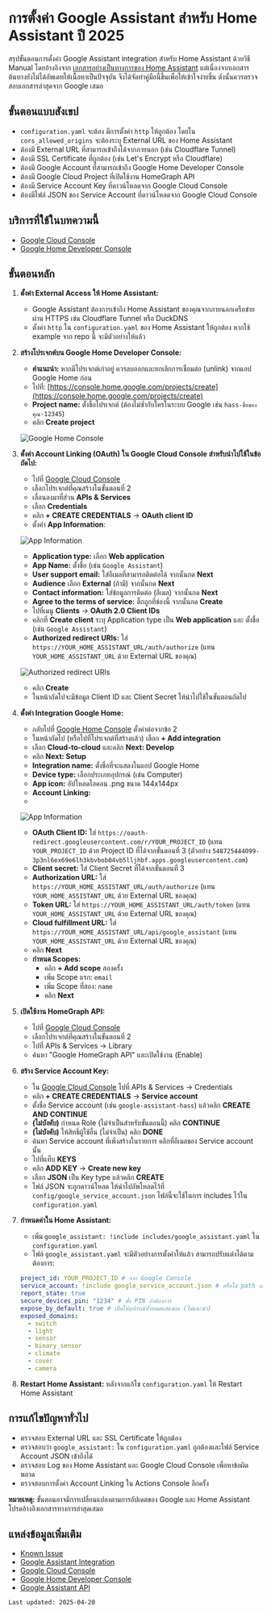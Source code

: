# การตั้งค่า Google Assistant สำหรับ Home Assistant ปี 2025

สรุปขั้นตอนการตั้งค่า Google Assistant integration สำหรับ Home Assistant ด้วยวิธี Manual โดยอ้างอิงจาก [เอกสารอย่างเป็นทางการของ Home Assistant](https://www.home-assistant.io/integrations/google_assistant/) แต่เนื่องจากเอกสารต้นทางยังไม่ได้อัพเดทให้เนื้อหาเป็นปัจจุบัน จึงได้จัดทำคู่มือนี้ขึ้นเพื่อให้เข้าใจง่ายขึ้น ดังนั้นควรตรวจสอบเอกสารล่าสุดจาก Google เสมอ

## ขั้นตอนแบบสังเขป

-   `configuration.yaml` จะต้อง มีการตั้งค่า `http` ให้ถูกต้อง โดยใน `cors_allowed_origins` จะต้องระบุ External URL ของ Home Assistant
-   ต้องมี External URL ที่สามารถเข้าถึงได้จากภายนอก (เช่น  Cloudflare Tunnel)
-   ต้องมี SSL Certificate ที่ถูกต้อง (เช่น Let's Encrypt  หรือ Cloudflare)
-   ต้องมี Google Account ที่สามารถเข้าถึง Google Home Developer Console
-   ต้องมี Google Cloud Project ที่เปิดใช้งาน HomeGraph API
-   ต้องมี Service Account Key ที่ดาวน์โหลดจาก Google Cloud Console
-   ต้องมีไฟล์ JSON ของ Service Account ที่ดาวน์โหลดจาก Google Cloud Console

## บริการที่ใช้ในบทความนี้

-   [Google Cloud Console](https://console.cloud.google.com/)
-   [Google Home Developer Console](https://console.home.google.com/)

## ขั้นตอนหลัก

1.  **ตั้งค่า External Access ให้ Home Assistant:**
    *   Google Assistant ต้องการเข้าถึง Home Assistant ของคุณจากภายนอกเครือข่ายผ่าน HTTPS เช่น Cloudflare Tunnel หรือ DuckDNS
    *   ตั้งค่า `http` ใน `configuration.yaml` ของ Home Assistant ให้ถูกต้อง หากใช้ example จาก repo นี้ จะมีตัวอย่างให้แล้ว

2.  **สร้างโปรเจกต์บน Google Home Developer Console:**
    *   **คำแนะนำ:** หากมีโปรเจกต์เก่าอยู่ ควรลบออกและยกเลิกการเชื่อมต่อ (unlink) จากแอป Google Home ก่อน
    *   ไปที่: [https://console.home.google.com/projects/create](https://console.home.google.com/projects/create)
    *   **Project name:** ตั้งชื่อโปรเจกต์ (ต้องไม่ซ้ำกับใครในระบบ Google เช่น `hass-ชื่อของคุณ-12345`)
    *   คลิก **Create project**
  
    ![Google Home Console](assets/google-home-1.png) 

3.  **ตั้งค่า Account Linking (OAuth) ใน Google Cloud Console สำหรับนำไปใช้ในข้อถัดไป:**
    *   ไปที่ [Google Cloud Console](https://console.cloud.google.com/)
    *   เลือกโปรเจกต์ที่คุณสร้างในขั้นตอนที่ 2
    *   เลื่อนลงมาที่ส่วน **APIs & Services**
    *   เลือก **Credentials**
    *   คลิก **+ CREATE CREDENTIALS** -> **OAuth client ID**
    *   ตั้งค่่า **App Information**:
  
    ![App Information](assets/google-home-3.png) 

    *   **Application type:** เลือก **Web application**
    *   **App Name:** ตั้งชื่อ (เช่น `Google Assistant`)
    *   **User support email:** ใส่อีเมลที่สามารถติดต่อได้ จากนั้นกด **Next**
    *   **Audience** เลือก **External** (ถ้ามี) จากนั้นกด **Next**
    *   **Contact information:** ใส่ข้อมูลการติดต่อ (อีเมล) จากนั้นกด **Next**
    *   **Agree to the terms of service:** ติ๊กถูกที่ช่องนี้ จากนั้นกด **Create**
    *   ไปที่เมนู **Clients** -> **OAuth 2.0 Client IDs**
    *   คลิกที่ **Create client** ระบุ Application type เป็น **Web application** และ ตั้งชื่อ (เช่น `Google Assistant`)
    *   **Authorized redirect URIs:** ใส่ `https://YOUR_HOME_ASSISTANT_URL/auth/authorize` (แทน `YOUR_HOME_ASSISTANT_URL` ด้วย External URL ของคุณ)
        
    ![Authorized redirect URIs](assets/google-home-2.png) 

    *   คลิก **Create**
    *   ในหน้าถัดไปจะมีข้อมูล Client ID และ Client Secret ให้นำไปใช้ในขั้นตอนถัดไป

4.  **ตั้งค่า Integration Google Home:**
    *   กลับไปที่ [Google Home Console](https://console.home.google.com) ตั้งค่าต่อจากข้อ 2
    *   ในหน้าถัดไป (หรือไปที่โปรเจกต์ที่สร้างแล้ว) เลือก **+ Add integration**
    *   เลือก **Cloud-to-cloud** และคลิก **Next: Develop**
    *   คลิก **Next: Setup**
    *   **Integration name:** ตั้งชื่อที่จะแสดงในแอป Google Home
    *   **Device type:** เลือกประเภทอุปกรณ์ (เช่น Computer)
    *   **App icon:** อัปโหลดไอคอน .png ขนาด 144x144px
    *   **Account Linking:**
    *   
    ![App Information](assets/google-home-4.png) 

    *   **OAuth Client ID:** ใส่ `https://oauth-redirect.googleusercontent.com/r/YOUR_PROJECT_ID` (แทน `YOUR_PROJECT_ID` ด้วย Project ID ที่ได้จากขั้นตอนที่ 3 (ตัวอย่าง `548725444099-3p3nl6ex69e6lh3kbvbob04vb5lljhbf.apps.googleusercontent.com`)
    *   **Client secret:** ใส่ Client Secret ที่ได้จากขั้นตอนที่ 3
    *   **Authorization URL:** ใส่ `https://YOUR_HOME_ASSISTANT_URL/auth/authorize` (แทน `YOUR_HOME_ASSISTANT_URL` ด้วย External URL ของคุณ)
    *   **Token URL:** ใส่ `https://YOUR_HOME_ASSISTANT_URL/auth/token` (แทน `YOUR_HOME_ASSISTANT_URL` ด้วย External URL ของคุณ)
    *   **Cloud fulfillment URL:** ใส่ `https://YOUR_HOME_ASSISTANT_URL/api/google_assistant` (แทน `YOUR_HOME_ASSISTANT_URL` ด้วย External URL ของคุณ)
    *   คลิก **Next**
    *   **กำหนด Scopes:**
        *   คลิก **+ Add scope** สองครั้ง
        *   เพิ่ม Scope แรก: `email`
        *   เพิ่ม Scope ที่สอง: `name`
        *   คลิก **Next**

5.  **เปิดใช้งาน HomeGraph API:**
    *   ไปที่ [Google Cloud Console](https://console.cloud.google.com/)
    *   เลือกโปรเจกต์ที่คุณสร้างในขั้นตอนที่ 2
    *   ไปที่ APIs & Services -> Library
    *   ค้นหา "Google HomeGraph API" และเปิดใช้งาน (Enable)

6.  **สร้าง Service Account Key:**
    *   ใน [Google Cloud Console](https://console.cloud.google.com/) ไปที่ APIs & Services -> Credentials
    *   คลิก **+ CREATE CREDENTIALS** -> **Service account**
    *   ตั้งชื่อ Service account (เช่น `google-assistant-hass`) แล้วคลิก **CREATE AND CONTINUE**
    *   **(ไม่บังคับ)** กำหนด Role (ไม่จำเป็นสำหรับขั้นตอนนี้) คลิก **CONTINUE**
    *   **(ไม่บังคับ)** ให้สิทธิ์ผู้ใช้อื่น (ไม่จำเป็น) คลิก **DONE**
    *   ค้นหา Service account ที่เพิ่งสร้างในรายการ คลิกที่อีเมลของ Service account นั้น
    *   ไปที่แท็บ **KEYS**
    *   คลิก **ADD KEY** -> **Create new key**
    *   เลือก **JSON** เป็น Key type แล้วคลิก **CREATE**
    *   ไฟล์ JSON จะถูกดาวน์โหลด ให้นำไปอัพโหลดไว้ที่ `config/google_service_account.json` ไฟล์นี้จะใช้ในการ includes ไว้ใน `configuration.yaml`

7.  **กำหนดค่าใน Home Assistant:**
    *   เพิ่ม `google_assistant: !include includes/google_assistant.yaml` ใน `configuration.yaml`
    *   ไฟล์ `google_assistant.yaml` จะมีตัวอย่างการตั้งค่าให้แล้ว สามารถปรับแต่งได้ตามต้องการ:
      ```yaml
      project_id: YOUR_PROJECT_ID # จาก Google Console
      service_account: !include google_service_account.json # หรือใส่ path เต็ม
      report_state: true
      secure_devices_pin: "1234" # ตั้ง PIN ถ้าต้องการ
      expose_by_default: true # เปิดให้อุปกรณ์ทั้งหมดแสดงผล (ไม่แนะนำ)
      exposed_domains:
        - switch
        - light
        - sensor
        - binary_sensor
        - climate
        - cover
        - camera
      ```

8.  **Restart Home Assistant:** หลังจากแก้ไข `configuration.yaml` ให้ Restart Home Assistant

## การแก้ไขปัญหาทั่วไป

*   ตรวจสอบ External URL และ SSL Certificate ให้ถูกต้อง
*   ตรวจสอบว่า `google_assistant:` ใน `configuration.yaml` ถูกต้องและไฟล์ Service Account JSON เข้าถึงได้
*   ตรวจสอบ Log ของ Home Assistant และ Google Cloud Console เพื่อหาข้อผิดพลาด
*   ตรวจสอบการตั้งค่า Account Linking ใน Actions Console อีกครั้ง

**หมายเหตุ:** ขั้นตอนอาจมีการเปลี่ยนแปลงตามการอัปเดตของ Google และ Home Assistant โปรดอ้างอิงเอกสารทางการล่าสุดเสมอ

## แหล่งข้อมูลเพิ่มเติม
- [Known Issue](https://github.com/home-assistant/core/issues/132515)
- [Google Assistant Integration](https://www.home-assistant.io/integrations/google_assistant/)
- [Google Cloud Console](https://console.cloud.google.com/)
- [Google Home Developer Console](https://console.home.google.com/)
- [Google Assistant API](https://developers.google.com/assistant/sdk)

```
Last updated: 2025-04-20
```